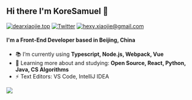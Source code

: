 ## Hi there I'm KoreSamuel :lemon:

[![dearxiaojie.top](https://img.shields.io/static/v1?label=dearxiaojie.top&message=%20&color=yellow&logo=&style=flat-square&logoColor=white)](https://dearxiaojie.top/)
[![Twitter](https://img.shields.io/static/v1?label=Twitter&message=%20&color=orange&logo=Twitter&style=flat-square&logoColor=white)](https://twitter.com/dearxiaojie/)
[![hexy.xiaojie@gmail.com](https://img.shields.io/static/v1?label=hexy.xiaojie@gmail.com&message=%20&color=red&logo=gmail&style=flat-square&logoColor=white)](mailto:hexy.xiaojie@gmail.com)

#### I'm a Front-End Developer based in Beijing, China
    
- 📚 I’m currently using **Typescript, Node.js, Webpack, Vue**
- 🌱 Learning more about and studying: **Open Source, React, Python, Java, CS Algorithms**
- ⚡ Text Editors: VS Code, IntelliJ IDEA

<img align='bottom' src="https://github-readme-stats.vercel.app/api?username=koresamuel&show_icons=true">
